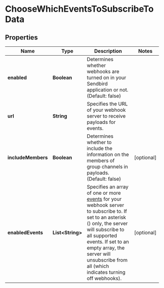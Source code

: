 

# ChooseWhichEventsToSubscribeToData


## Properties

Name | Type | Description | Notes
------------ | ------------- | ------------- | -------------
**enabled** | **Boolean** | Determines whether webhooks are turned on in your Sendbird application or not. (Default: false) | 
**url** | **String** | Specifies the URL of your webhook server to receive payloads for events. | 
**includeMembers** | **Boolean** | Determines whether to include the information on the members of group channels in payloads. (Default: false) |  [optional]
**enabledEvents** | **List&lt;String&gt;** | Specifies an array of one or more [events](#2-webhook-events) for your webhook server to subscribe to. If set to an asterisk () only, the server will subscribe to all supported events. If set to an empty array, the server will unsubscribe from all (which indicates turning off webhooks). |  [optional]



